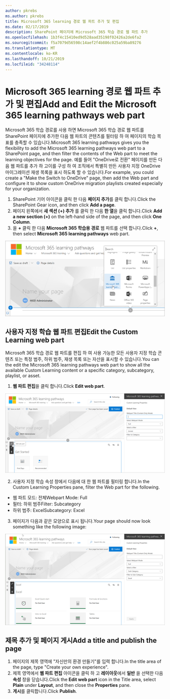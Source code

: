 ```yaml
---
author: pkrebs
ms.author: pkrebs
title: Microsoft 365 learning 경로 웹 파트 추가 및 편집
ms.date: 02/17/2019
description: SharePoint 페이지에 Microsoft 365 학습 경로 웹 파트 추가
ms.openlocfilehash: 1b3f4c15410ed9d528aad35198f02426a2de6fa2
ms.sourcegitcommit: f5a7079d56598c14aef2f4b886c025a59ba89276
ms.translationtype: MT
ms.contentlocale: ko-KR
ms.lasthandoff: 10/21/2019
ms.locfileid: "34248114"
---
```

# <a name="add-and-edit-the-microsoft-365-learning-pathways-web-part"></a><span data-ttu-id="6018a-103">Microsoft 365 learning 경로 웹 파트 추가 및 편집</span><span class="sxs-lookup"><span data-stu-id="6018a-103">Add and Edit the Microsoft 365 learning pathways web part</span></span>

<span data-ttu-id="6018a-104">Microsoft 365 학습 경로를 사용 하면 Microsoft 365 학습 경로 웹 파트를 SharePoint 페이지에 추가한 다음 웹 파트의 콘텐츠를 필터링 하 여 페이지의 학습 목표를 충족할 수 있습니다.</span><span class="sxs-lookup"><span data-stu-id="6018a-104">Microsoft 365 learning pathways gives you the flexibility to add the Microsoft 365 learning pathways web part to a SharePoint page, and then filter the contents of the Web part to meet the learning objectives for the page.</span></span> <span data-ttu-id="6018a-105">예를 들어 "OneDrive로 전환" 페이지를 만든 다음 웹 파트를 추가 하 고이를 구성 하 여 조직에서 특별히 만든 사용자 지정 OneDrive 마이그레이션 재생 목록을 표시 하도록 할 수 있습니다.</span><span class="sxs-lookup"><span data-stu-id="6018a-105">For example, you could create a "Make the Switch to OneDrive" page, then add the Web part and configure it to show custom OneDrive migration playlists created especially for your organization.</span></span>

1.  <span data-ttu-id="6018a-106">SharePoint 기어 아이콘을 클릭 한 다음 **페이지 추가**를 클릭 합니다.</span><span class="sxs-lookup"><span data-stu-id="6018a-106">Click the SharePoint Gear icon, and then click **Add a page**.</span></span>
2.  <span data-ttu-id="6018a-107">페이지 왼쪽에서 **새 섹션 (+) 추가** 를 클릭 한 다음 **한 열**을 클릭 합니다.</span><span class="sxs-lookup"><span data-stu-id="6018a-107">Click **Add a new section (+)** on the left-hand side of the page, and then click **One Column**.</span></span>
3.  <span data-ttu-id="6018a-108">을 **+** 클릭 한 다음 **Microsoft 365 학습용 경로** 웹 파트를 선택 합니다.</span><span class="sxs-lookup"><span data-stu-id="6018a-108">Click **+**, then select **Microsoft 365 learning pathways** web part.</span></span> 

![cg-webpartadd-.png](media/cg-webpartadd.png)

## <a name="edit-the-custom-learning-web-part"></a><span data-ttu-id="6018a-110">사용자 지정 학습 웹 파트 편집</span><span class="sxs-lookup"><span data-stu-id="6018a-110">Edit the Custom Learning web part</span></span>
<span data-ttu-id="6018a-111">Microsoft 365 학습 경로 웹 파트를 편집 하 여 사용 가능한 모든 사용자 지정 학습 콘텐츠 또는 특정 범주, 하위 범주, 재생 목록 또는 자산을 표시할 수 있습니다.</span><span class="sxs-lookup"><span data-stu-id="6018a-111">You can the edit the Microsoft 365 learning pathways web part to show all the available Custom Learning content or a specific category, subcategory, playlist, or asset.</span></span> 

1.  <span data-ttu-id="6018a-112">**웹 파트 편집**을 클릭 합니다.</span><span class="sxs-lookup"><span data-stu-id="6018a-112">Click **Edit web part**.</span></span>

![cg-webpartedit-.png](media/cg-webpartedit.png)

2. <span data-ttu-id="6018a-114">사용자 지정 학습 속성 창에서 다음에 대 한 웹 파트를 필터링 합니다.</span><span class="sxs-lookup"><span data-stu-id="6018a-114">In the Custom Learning Properties pane, filter the Web part for the following.</span></span> 

- <span data-ttu-id="6018a-115">웹 파트 모드: 전체</span><span class="sxs-lookup"><span data-stu-id="6018a-115">Webpart Mode: Full</span></span>
- <span data-ttu-id="6018a-116">필터: 하위 범주</span><span class="sxs-lookup"><span data-stu-id="6018a-116">Filter: Subcategory</span></span>
- <span data-ttu-id="6018a-117">하위 범주: Excel</span><span class="sxs-lookup"><span data-stu-id="6018a-117">Subcategory: Excel</span></span>

3. <span data-ttu-id="6018a-118">페이지가 다음과 같은 모양으로 표시 됩니다.</span><span class="sxs-lookup"><span data-stu-id="6018a-118">Your page should now look something like the following image:</span></span> 

![cg-webpartfilter-.png](media/cg-webpartfilter.png)

## <a name="add-a-title-and-publish-the-page"></a><span data-ttu-id="6018a-120">제목 추가 및 페이지 게시</span><span class="sxs-lookup"><span data-stu-id="6018a-120">Add a title and publish the page</span></span>
1. <span data-ttu-id="6018a-121">페이지의 제목 영역에 "자신만의 환경 만들기"를 입력 합니다.</span><span class="sxs-lookup"><span data-stu-id="6018a-121">In the title area of the page, type "Create your own experience".</span></span>
2. <span data-ttu-id="6018a-122">제목 영역에서 **웹 파트 편집** 아이콘을 클릭 하 고 **레이아웃**에서 **일반** 을 선택한 다음 **속성** 창을 닫습니다.</span><span class="sxs-lookup"><span data-stu-id="6018a-122">Click the **Edit web part** icon in the Title area, select **Plain** under **Layout**, and then close the **Properties** pane.</span></span>
3. <span data-ttu-id="6018a-123">**게시**를 클릭합니다.</span><span class="sxs-lookup"><span data-stu-id="6018a-123">Click **Publish**.</span></span>
